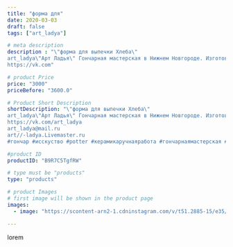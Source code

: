 ```yaml
---
title: "форма для"
date: 2020-03-03
draft: false
tags: ["art_ladya"]

# meta description
description : "\"форма для выпечки Хлеба\"
art_ladya\"Арт Ладья\" Гончарная мастерская в Нижнем Новгороде. Изготовление керамики и мастер//-классы по обучению. 
https://vk.com"

# product Price
price: "3000"
priceBefore: "3600.0"

# Product Short Description
shortDescription: "\"форма для выпечки Хлеба\"
art_ladya\"Арт Ладья\" Гончарная мастерская в Нижнем Новгороде. Изготовление керамики и мастер//-классы по обучению. 
https://vk.com/art_ladya
art_ladya@mail.ru 
art//-ladya.Livemaster.ru
#гончар #исскуство #potter #керамикаручнаяработа #гончарнаямастерская #керамиканазаказ #handmade #керамика #гончарнаяпосуда #эксклюзивнаякерамика #painter #формадлявыпечки #decor #ceramicar #формадлявыпечкихлеба #claygoods #restaurant #earthenware #ceramic #design #ceramicart #decanter #carafe #clay #горшок #авторскаякерамика #выпечкахлеба #выпечка #хлеб"

#product ID
productID: "B9R7C5TgfRW"

# type must be "products"
type: "products"

# product Images
# first image will be shown in the product page
images:
  - image: "https://scontent-arn2-1.cdninstagram.com/v/t51.2885-15/e35/87800197_238445203980606_6388399064903259725_n.jpg?tp=1&_nc_ht=scontent-arn2-1.cdninstagram.com&_nc_cat=106&_nc_ohc=V-w-ahwWl98AX_9zhdT&ccb=7-4&oh=eb9751031bb41ee55ced1ff02393ca8e&oe=60837488&_nc_sid=86f79a&ig_cache_key=MjI1Njg0NDU3MjAwMzAwNTUyNg%3D%3D.2-ccb7-4"

---
```

lorem

